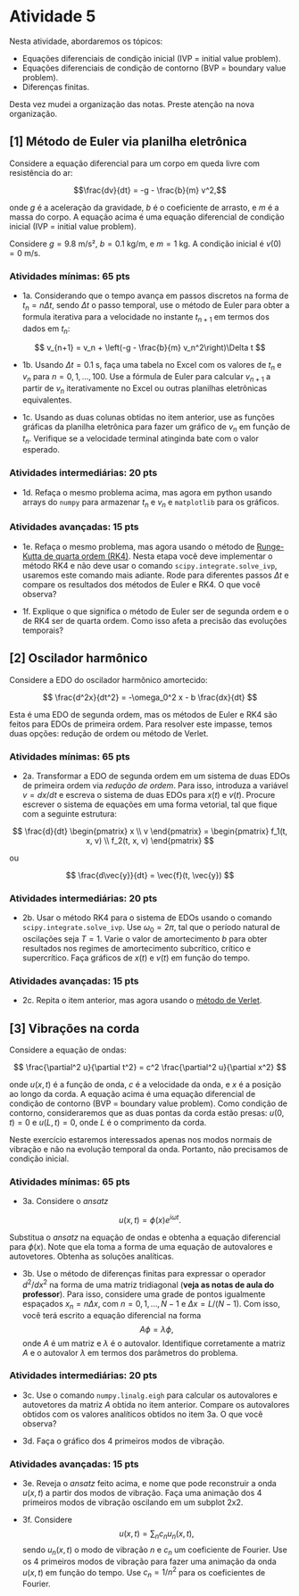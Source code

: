 # Atividade 5

Nesta atividade, abordaremos os tópicos:

- Equações diferenciais de condição inicial (IVP = initial value problem).
- Equações diferenciais de condição de contorno (BVP = boundary value problem).
- Diferenças finitas.

Desta vez mudei a organização das notas. Preste atenção na nova organização.

## [1] Método de Euler via planilha eletrônica

Considere a equação diferencial para um corpo em queda livre com resistência do ar: 

$$\frac{dv}{dt} = -g - \frac{b}{m} v^2,$$ 

onde $g$ é a aceleração da gravidade, $b$ é o coeficiente de arrasto, e $m$ é a massa do corpo. A equação acima é uma equação diferencial de condição inicial (IVP = initial value problem).

Considere $g = 9.8$ m/s², $b = 0.1$ kg/m, e $m = 1$ kg. A condição inicial é $v(0) = 0$ m/s.

### Atividades mínimas: 65 pts

- 1a. Considerando que o tempo avança em passos discretos na forma de $t_n = n \Delta t$, sendo $\Delta t$ o passo temporal, use o método de Euler para obter a formula iterativa para a velocidade no instante $t_{n+1}$ em termos dos dados em $t_n$: 

$$ v_{n+1} = v_n + \left(-g - \frac{b}{m} v_n^2\right)\Delta t $$

- 1b. Usando $\Delta t = 0.1$ s, faça uma tabela no Excel com os valores de $t_n$ e $v_n$ para $n=0, 1, \ldots, 100$. Use a fórmula de Euler para calcular $v_{n+1}$ a partir de $v_n$ iterativamente no Excel ou outras planilhas eletrônicas equivalentes.

- 1c. Usando as duas colunas obtidas no item anterior, use as funções gráficas da planilha eletrônica para fazer um gráfico de $v_n$ em função de $t_n$. Verifique se a velocidade terminal atinginda bate com o valor esperado.

### Atividades intermediárias: 20 pts

- 1d. Refaça o mesmo problema acima, mas agora em python usando arrays do `numpy` para armazenar $t_n$ e $v_n$ e `matplotlib` para os gráficos.

### Atividades avançadas: 15 pts

- 1e. Refaça o mesmo problema, mas agora usando o método de [Runge-Kutta de quarta ordem (RK4)](https://en.wikipedia.org/wiki/Runge%E2%80%93Kutta_methods). Nesta etapa você deve implementar o método RK4 e não deve usar o comando `scipy.integrate.solve_ivp`, usaremos este comando mais adiante. Rode para diferentes passos $\Delta t$ e compare os resultados dos métodos de Euler e RK4. O que você observa? 

- 1f. Explique o que significa o método de Euler ser de segunda ordem e o de RK4 ser de quarta ordem. Como isso afeta a precisão das evoluções temporais?

## [2] Oscilador harmônico

Considere a EDO do oscilador harmônico amortecido:

$$
\frac{d^2x}{dt^2} = -\omega_0^2 x - b \frac{dx}{dt}
$$

Esta é uma EDO de segunda ordem, mas os métodos de Euler e RK4 são feitos para EDOs de primeira ordem. Para resolver este impasse, temos duas opções: redução de ordem ou método de Verlet.

### Atividades mínimas: 65 pts

- 2a. Transformar a EDO de segunda ordem em um sistema de duas EDOs de primeira ordem via *redução de ordem*. Para isso, introduza a variável $v = dx/dt$ e escreva o sistema de duas EDOs para $x(t)$ e $v(t)$. Procure escrever o sistema de equações em uma forma vetorial, tal que fique com a seguinte estrutura:

$$
\frac{d}{dt} \begin{pmatrix} x \\ v \end{pmatrix} = \begin{pmatrix} f_1(t, x, v) \\ f_2(t, x, v) \end{pmatrix}
$$ 

ou 

$$ 
\frac{d\vec{y}}{dt} = \vec{f}(t, \vec{y})
$$

### Atividades intermediárias: 20 pts

- 2b. Usar o método RK4 para o sistema de EDOs usando o comando `scipy.integrate.solve_ivp`. Use $\omega_0 = 2\pi$, tal que o período natural de oscilações seja $T = 1$. Varie o valor de amortecimento $b$ para obter resultados nos regimes de amortecimento subcrítico, crítico e supercrítico. Faça gráficos de $x(t)$ e $v(t)$ em função do tempo. 

### Atividades avançadas: 15 pts

- 2c. Repita o item anterior, mas agora usando o [método de Verlet](https://en.wikipedia.org/wiki/Verlet_integration).

## [3] Vibrações na corda

Considere a equação de ondas:

$$
\frac{\partial^2 u}{\partial t^2} = c^2 \frac{\partial^2 u}{\partial x^2}
$$

onde $u(x, t)$ é a função de onda, $c$ é a velocidade da onda, e $x$ é a posição ao longo da corda. A equação acima é uma equação diferencial de condição de contorno (BVP = boundary value problem). Como condição de contorno, consideraremos que as duas pontas da corda estão presas: $u(0, t) = 0$ e $u(L, t) = 0$, onde $L$ é o comprimento da corda. 

Neste exercício estaremos interessados apenas nos modos normais de vibração e não na evolução temporal da onda. Portanto, não precisamos de condição inicial.

### Atividades mínimas: 65 pts

- 3a. Considere o *ansatz*

$$
u(x, t) = \phi(x) e^{i \omega t}. 
$$ 

Substitua o *ansatz* na equação de ondas e obtenha a equação diferencial para $\phi(x)$. Note que ela toma a forma de uma equação de autovalores e autovetores. Obtenha as soluções analíticas.

- 3b. Use o método de diferenças finitas para expressar o operador $d^2/dx^2$ na forma de uma matriz tridiagonal (**veja as notas de aula do professor**). Para isso, considere uma grade de pontos igualmente espaçados $x_n = n \Delta x$, com $n=0, 1, \ldots, N-1$ e $\Delta x = L/(N-1)$. Com isso, você terá escrito a equação diferencial na forma $$A \phi = \lambda \phi,$$ onde $A$ é um matriz e $\lambda$ é o autovalor. Identifique corretamente a matriz $A$ e o autovalor $\lambda$ em termos dos parâmetros do problema.

### Atividades intermediárias: 20 pts

- 3c. Use o comando `numpy.linalg.eigh` para calcular os autovalores e autovetores da matriz $A$ obtida no item anterior. Compare os autovalores obtidos com os valores analíticos obtidos no item 3a. O que você observa?

- 3d. Faça o gráfico dos 4 primeiros modos de vibração.

### Atividades avançadas: 15 pts

- 3e. Reveja o *ansatz* feito acima, e nome que pode reconstruir a onda $u(x, t)$ a partir dos modos de vibração. Faça uma animação dos 4 primeiros modos de vibração oscilando em um subplot 2x2. 

- 3f. Considere $$u(x,t) = \sum_n c_n u_n(x,t),$$ sendo $u_n(x,t)$ o modo de vibração $n$ e $c_n$ um coeficiente de Fourier. Use os 4 primeiros modos de vibração para fazer uma animação da onda $u(x,t)$ em função do tempo. Use $c_n = 1/n^2$ para os coeficientes de Fourier. 
